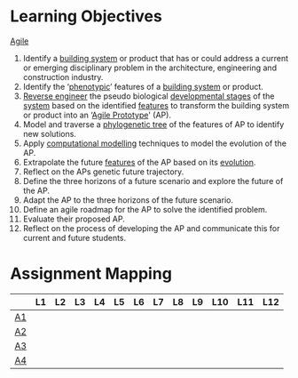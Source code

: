 
# Learning Objectives

[Agile](/)

1. Identify a [building system] or product that has or could address a current or emerging disciplinary problem in the architecture, engineering and construction industry.
1. Identify the ‘[phenotypic]’ features of a [building system] or product.
1. [Reverse engineer] the pseudo biological [developmental stages] of the [system] based on the identified [features] to transform the building system or product into an ‘[Agile Prototype]' (AP).
1. Model and traverse a [phylogenetic tree] of the features of AP to identify new solutions.
1. Apply [computational modelling] techniques to model the evolution of the AP.
1. Extrapolate the future [features] of the AP based on its [evolution].
1. Reflect on the APs genetic future trajectory.
1. Define the three horizons of a future scenario and explore the future of the AP.
1. Adapt the AP to the three horizons of the future scenario.
1. Define an agile roadmap for the AP to solve the identified problem.
1. Evaluate their proposed AP.
1. Reflect on the process of developing the AP and communicate this for current and future students.

# Assignment Mapping

|      | L1 | L2 | L3 | L4 | L5 | L6 | L7 | L8 | L9 | L10 | L11 | L12 |
|------|----|----|----|----|----|----|----|----|----|-----|-----|-----|
| [A1] |    |    |    |    |    |    |    |    |    |     |     |     |
| [A2] |    |    |    |    |    |    |    |    |    |     |     |     |
| [A3] |    |    |    |    |    |    |    |    |    |     |     |     |
| [A4] |    |    |    |    |    |    |    |    |    |     |     |     |

[Reverse engineer]: /Agile/Concepts/ReverseEngineer
[building system]: /Agile/Concepts/BuildingSystem
[system]: /Agile/Concepts/BuildingSystem
[phenotypic]: /Agile/Concepts/Phenotype
[developmental stages]: /Agile/Concepts/DevelopmentStages
[features]: /Agile/Concepts/Features
[Agile Prototype]: /Agile/Concepts/AgilePrototype
[phylogenetic tree]: /Agile/Concepts/Phylogeny
[computational modelling]: /Agile/Concepts/ComputationalDesign
[evolution]: /Agile/Concepts/Evolution

[A1]:/Agile/Assignments/A1
[A2]:/Agile/Assignments/A2
[A3]:/Agile/Assignments/A3
[A4]:/Agile/Assignments/A4
